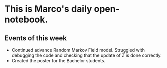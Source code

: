 # This is Marco's daily open-notebook.

## Events of this week
- Continued advance Random Markov Field model. Struggled with debugging the code and checking that the update of $Z$ is done correctly. 
- Created the poster for the Bachelor students. 